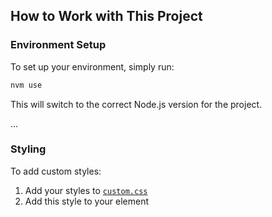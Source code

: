 ## How to Work with This Project

### Environment Setup

To set up your environment, simply run:

```bash
nvm use
```

This will switch to the correct Node.js version for the project.

...

### Styling

To add custom styles:

1. Add your styles to [`custom.css`](./style/custom.css)
2. Add this style to your element